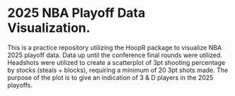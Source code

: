 # 2025 NBA Playoff Data Visualization. 
This is a practice repository utilizing the HoopR package to visualize NBA 2025 playoff data. 
Data up until the conference final rounds were utilized. 
Headshots were utilized to create a scatterplot of 3pt shooting percentage by stocks (steals + blocks), requiring a minimum of 20 3pt shots made.
The purpose of the plot is to give an indication of 3 & D players in the 2025 playoffs. 

